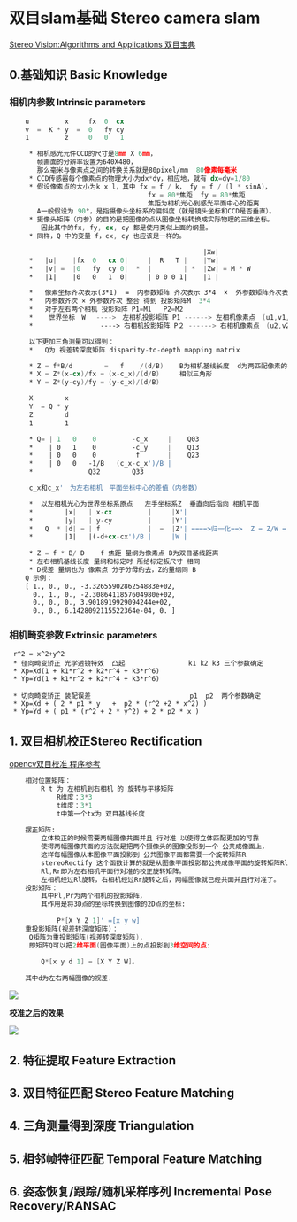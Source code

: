 # 双目slam基础 Stereo camera slam
[Stereo Vision:Algorithms and Applications 双目宝典](http://vision.deis.unibo.it/~smatt/Seminars/StereoVision.pdf)
## 0.基础知识 Basic Knowledge
### 相机内参数   Intrinsic parameters
```asm
    u         x     fx  0  cx
    v  =  K * y  =  0   fy cy   
    1         z     0   0   1

     * 相机感光元件CCD的尺寸是8mm X 6mm，
       帧画面的分辨率设置为640X480，
       那么毫米与像素点之间的转换关系就是80pixel/mm  80像素每毫米
     * CCD传感器每个像素点的物理大小为dx*dy，相应地，就有 dx=dy=1/80
     * 假设像素点的大小为k x l，其中 fx = f / k， fy = f / (l * sinA)， 
                                   fx = 80*焦距  fy = 80*焦距
                                   焦距为相机光心到感光平面中心的距离
       A一般假设为 90°，是指摄像头坐标系的偏斜度（就是镜头坐标和CCD是否垂直）。
     * 摄像头矩阵（内参）的目的是把图像的点从图像坐标转换成实际物理的三维坐标。
        因此其中的fx, fy, cx, cy 都是使用类似上面的纲量。
     * 同样，Q 中的变量 f，cx, cy 也应该是一样的。

                                                 |Xw|
     *   |u|    |fx  0   cx 0|     |  R   T |    |Yw|
     *   |v| =  |0   fy  cy 0|  *  |        | *  |Zw| = M * W
     *   |1|    |0   0   1  0|     | 0 0 0 1|    |1 |

     *   像素坐标齐次表示(3*1)  =  内参数矩阵 齐次表示 3*4  ×  外参数矩阵齐次表示 4*4 ×  物体世界坐标 齐次表示  4*1
     *   内参数齐次 × 外参数齐次 整合 得到 投影矩阵M  3*4    
     *   对于左右两个相机 投影矩阵 P1=M1   P2=M2
     *    世界坐标　W 　---->　左相机投影矩阵 P1 ------> 左相机像素点　(u1,v1,1)
     *                 ----> 右相机投影矩阵 P２ ------> 右相机像素点　(u2,v2,1)

     以下更加三角测量可以得到：
     *   Q为 视差转深度矩阵 disparity-to-depth mapping matrix 

     * Z = f*B/d        =   f    /(d/B)    B为相机基线长度  d为两匹配像素的视差
     * X = Z*(x-cx)/fx = (x-c_x)/(d/B)     相似三角形
     * Y = Z*(y-cy)/fy = (y-c_x)/(d/B) 

     X        x
     Y  = Q * y
     Z        d
     1        1

     * Q= | 1   0    0         -c_x     |    Q03
     *    | 0   1    0         -c_y     |    Q13
     *    | 0   0    0          f       |    Q23
     *    | 0   0   -1/B   (c_x-c_x')/B |  
     *              Q32        Q33     

     c_x和c_x'　为左右相机　平面坐标中心的差值（内参数）

     *  以左相机光心为世界坐标系原点   左手坐标系Z  垂直向后指向 相机平面  
     *        |x|   | x-cx         |     |X'|
     *        |y|   | y-cy         |     |Y'|
     *   Q  * |d| = | f            |  =  |Z'| ====>归一化==>  Z = Z/W =  -f*B/(d-c_x+c_x')
     *        |1|   |(-d+cx-cx')/B |     |W |
     
     * Z = f * B/ D    f 焦距 量纲为像素点 B为双目基线距离   
     * 左右相机基线长度 量纲和标定时 所给标定板尺寸 相同 
     * D视差 量纲也为 像素点 分子分母约去，Z的量纲同 B
    Q 示例：
    [ 1., 0., 0., -3.3265590286254883e+02, 
      0., 1., 0., -2.3086411857604980e+02, 
      0., 0., 0., 3.9018919929094244e+02, 
      0., 0., 6.1428092115522364e-04, 0. ]
```
### 相机畸变参数  Extrinsic parameters

     r^2 = x^2+y^2
     * 径向畸变矫正 光学透镜特效  凸起                k1 k2 k3 三个参数确定
     * Xp=Xd(1 + k1*r^2 + k2*r^4 + k3*r^6)
     * Yp=Yd(1 + k1*r^2 + k2*r^4 + k3*r^6)
     
     * 切向畸变矫正 装配误差                         p1  p2  两个参数确定
     * Xp=Xd + ( 2 * p1 * y   +  p2 * (r^2 +2 * x^2) )
     * Yp=Yd + ( p1 * (r^2 + 2 * y^2) + 2 * p2 * x )
## 1. 双目相机校正Stereo Rectification 
[opencv双目校准 程序参考](https://github.com/Ewenwan/MVision/blob/master/stereo/stereo/stereo_calib.cpp)
```asm
    相对位置矩阵：
        R t 为 左相机到右相机 的 旋转与平移矩阵  
            R维度：3*3     
            t维度：3*1  
            t中第一个tx为 双目基线长度 
        
    摆正矩阵:   
        立体校正的时候需要两幅图像共面并且 行对准 以使得立体匹配更加的可靠 
        使得两幅图像共面的方法就是把两个摄像头的图像投影到一个 公共成像面上，
        这样每幅图像从本图像平面投影到 公共图像平面都需要一个旋转矩阵R 
        stereoRectify 这个函数计算的就是从图像平面投影都公共成像平面的旋转矩阵Rl,Rr。 
        Rl,Rr即为左右相机平面行对准的校正旋转矩阵。 
        左相机经过Rl旋转，右相机经过Rr旋转之后，两幅图像就已经共面并且行对准了。 
    投影矩阵：
        其中Pl,Pr为两个相机的投影矩阵，
        其作用是将3D点的坐标转换到图像的2D点的坐标:
        
            P*[X Y Z 1]' =[x y w]  
    重投影矩阵(视差转深度矩阵)：
     Q矩阵为重投影矩阵(视差转深度矩阵)，
     即矩阵Q可以把2维平面(图像平面)上的点投影到3维空间的点:
     
        Q*[x y d 1] = [X Y Z W]。
        
    其中d为左右两幅图像的视差. 
```
![](https://github.com/Ewenwan/MVision/blob/master/vSLAM/img/1_Stereo_standard_form.PNG)


**校准之后的效果**

![](https://github.com/Ewenwan/MVision/blob/master/vSLAM/img/stereo1.PNG)
## 2. 特征提取 Feature Extraction 

## 3. 双目特征匹配 Stereo Feature Matching

## 4. 三角测量得到深度 Triangulation 

## 5. 相邻帧特征匹配 Temporal Feature Matching 

## 6. 姿态恢复/跟踪/随机采样序列 Incremental Pose Recovery/RANSAC 


